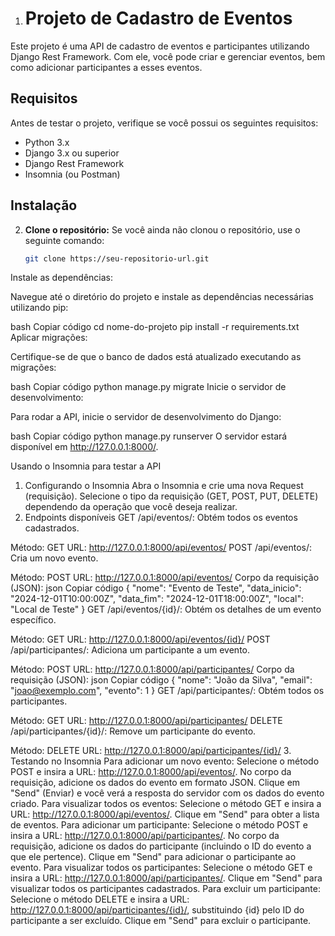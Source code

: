 1. # Projeto de Cadastro de Eventos

Este projeto é uma API de cadastro de eventos e participantes utilizando Django Rest Framework. Com ele, você pode criar e gerenciar eventos, bem como adicionar participantes a esses eventos.

## Requisitos

Antes de testar o projeto, verifique se você possui os seguintes requisitos:

- Python 3.x
- Django 3.x ou superior
- Django Rest Framework
- Insomnia (ou Postman)

## Instalação

2. **Clone o repositório:**
   Se você ainda não clonou o repositório, use o seguinte comando:

   ```bash
   git clone https://seu-repositorio-url.git
Instale as dependências:

Navegue até o diretório do projeto e instale as dependências necessárias utilizando pip:

bash
Copiar código
cd nome-do-projeto
pip install -r requirements.txt
Aplicar migrações:

Certifique-se de que o banco de dados está atualizado executando as migrações:

bash
Copiar código
python manage.py migrate
Inicie o servidor de desenvolvimento:

Para rodar a API, inicie o servidor de desenvolvimento do Django:

bash
Copiar código
python manage.py runserver
O servidor estará disponível em http://127.0.0.1:8000/.

Usando o Insomnia para testar a API
1. Configurando o Insomnia
Abra o Insomnia e crie uma nova Request (requisição).
Selecione o tipo da requisição (GET, POST, PUT, DELETE) dependendo da operação que você deseja realizar.
2. Endpoints disponíveis
GET /api/eventos/: Obtém todos os eventos cadastrados.

Método: GET
URL: http://127.0.0.1:8000/api/eventos/
POST /api/eventos/: Cria um novo evento.

Método: POST
URL: http://127.0.0.1:8000/api/eventos/
Corpo da requisição (JSON):
json
Copiar código
{
  "nome": "Evento de Teste",
  "data_inicio": "2024-12-01T10:00:00Z",
  "data_fim": "2024-12-01T18:00:00Z",
  "local": "Local de Teste"
}
GET /api/eventos/{id}/: Obtém os detalhes de um evento específico.

Método: GET
URL: http://127.0.0.1:8000/api/eventos/{id}/
POST /api/participantes/: Adiciona um participante a um evento.

Método: POST
URL: http://127.0.0.1:8000/api/participantes/
Corpo da requisição (JSON):
json
Copiar código
{
  "nome": "João da Silva",
  "email": "joao@exemplo.com",
  "evento": 1
}
GET /api/participantes/: Obtém todos os participantes.

Método: GET
URL: http://127.0.0.1:8000/api/participantes/
DELETE /api/participantes/{id}/: Remove um participante do evento.

Método: DELETE
URL: http://127.0.0.1:8000/api/participantes/{id}/
3. Testando no Insomnia
Para adicionar um novo evento:
Selecione o método POST e insira a URL: http://127.0.0.1:8000/api/eventos/.
No corpo da requisição, adicione os dados do evento em formato JSON.
Clique em "Send" (Enviar) e você verá a resposta do servidor com os dados do evento criado.
Para visualizar todos os eventos:
Selecione o método GET e insira a URL: http://127.0.0.1:8000/api/eventos/.
Clique em "Send" para obter a lista de eventos.
Para adicionar um participante:
Selecione o método POST e insira a URL: http://127.0.0.1:8000/api/participantes/.
No corpo da requisição, adicione os dados do participante (incluindo o ID do evento a que ele pertence).
Clique em "Send" para adicionar o participante ao evento.
Para visualizar todos os participantes:
Selecione o método GET e insira a URL: http://127.0.0.1:8000/api/participantes/.
Clique em "Send" para visualizar todos os participantes cadastrados.
Para excluir um participante:
Selecione o método DELETE e insira a URL: http://127.0.0.1:8000/api/participantes/{id}/, substituindo {id} pelo ID do participante a ser excluído.
Clique em "Send" para excluir o participante.
